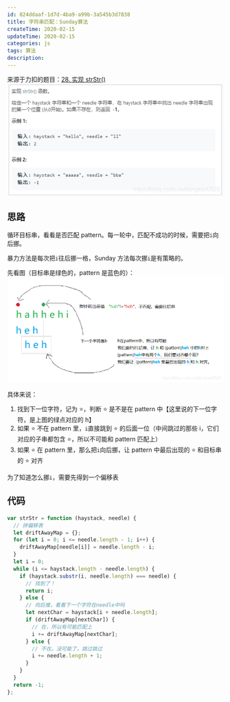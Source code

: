 ```yaml
---
id: 824ddaaf-1d7d-4ba9-a99b-3a545b3d7838
title: 字符串匹配：Sunday算法
createTime: 2020-02-15
updateTime: 2020-02-15
categories: js
tags: 算法
description:
---
```


来源于力扣的题目：[28. 实现 strStr()](https://leetcode-cn.com/problems/implement-strstr/)
![在这里插入图片描述](../post-assets/ff609f83-8445-4e2a-894f-c082df9dccec.png)

## 思路

循环目标串，看看是否匹配 pattern。每一轮中，匹配不成功的时候，需要把`i`向后挪。

暴力方法是每次把`i`往后挪一格，Sunday 方法每次挪`i`是有策略的。

先看图（目标串是绿色的，pattern 是蓝色的）：
![在这里插入图片描述](../post-assets/7e7c9c37-544f-4665-8864-4741ceb39d33.png)

具体来说：

1. 找到下一位字符，记为 ⭐，判断 ⭐ 是不是在 pattern 中【这里说的下一位字符，是上图的绿点对应的 h】
2. 如果 ⭐ 不在 pattern 里，`i`直接跳到 ⭐ 的后面一位（中间跳过的那些 i，它们对应的子串都包含 ⭐，所以不可能和 pattern 匹配上）
3. 如果 ⭐ 在 pattern 里，那么把`i`向后挪，让 pattern 中最后出现的 ⭐ 和目标串的 ⭐ 对齐

为了知道怎么挪`i`，需要先得到一个偏移表

## 代码

```js
var strStr = function (haystack, needle) {
  // 拼偏移表
  let driftAwayMap = {};
  for (let i = 0; i <= needle.length - 1; i++) {
    driftAwayMap[needle[i]] = needle.length - i;
  }
  let i = 0;
  while (i <= haystack.length - needle.length) {
    if (haystack.substr(i, needle.length) === needle) {
      // 找到了！
      return i;
    } else {
      // 向后推，看看下一个字符在needle中吗
      let nextChar = haystack[i + needle.length];
      if (driftAwayMap[nextChar]) {
        // 在，所以有可能匹配上
        i += driftAwayMap[nextChar];
      } else {
        // 不在。没可能了，跳过跳过
        i += needle.length + 1;
      }
    }
  }
  return -1;
};
```
